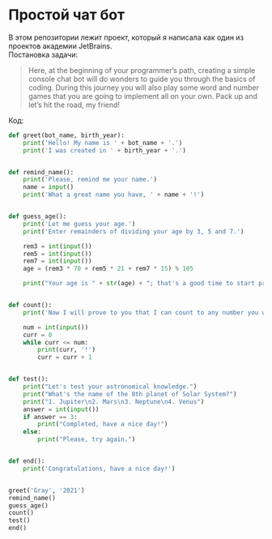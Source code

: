 # Простой чат бот  
В этом репозитории лежит проект, который я написала как один из проектов академии JetBrains.  
Постановка задачи:  
>Here, at the beginning of your programmer’s path, creating a simple console chat bot will do wonders to guide you through the basics of coding. During this journey you will also play some word and number games that you are going to implement all on your own. Pack up and let’s hit the road, my friend!

Код:
``` Python
def greet(bot_name, birth_year):
    print('Hello! My name is ' + bot_name + '.')
    print('I was created in ' + birth_year + '.')


def remind_name():
    print('Please, remind me your name.')
    name = input()
    print('What a great name you have, ' + name + '!')


def guess_age():
    print('Let me guess your age.')
    print('Enter remainders of dividing your age by 3, 5 and 7.')

    rem3 = int(input())
    rem5 = int(input())
    rem7 = int(input())
    age = (rem3 * 70 + rem5 * 21 + rem7 * 15) % 105

    print("Your age is " + str(age) + "; that's a good time to start programming!")


def count():
    print('Now I will prove to you that I can count to any number you want.')

    num = int(input())
    curr = 0
    while curr <= num:
        print(curr, '!')
        curr = curr + 1


def test():
    print("Let's test your astronomical knowledge.")
    print("What's the name of the 8th planet of Solar System?")
    print("1. Jupiter\n2. Mars\n3. Neptune\n4. Venus")
    answer = int(input())
    if answer == 3:
        print("Completed, have a nice day!")
    else:
        print("Please, try again.")


def end():
    print('Congratulations, have a nice day!')


greet('Gray', '2021')
remind_name()
guess_age()
count()
test()
end()

```
